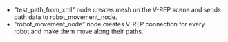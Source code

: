 * "test_path_from_xml" node creates mesh on the V-REP scene and sends path data to robot_movement_node.
* "robot_movement_node" node creates V-REP connection for every robot and make them move along their paths.
